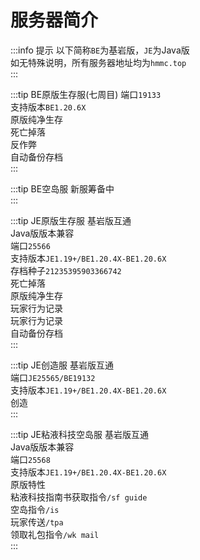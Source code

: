 # 服务器简介
:::info 提示
以下简称`BE`为基岩版，`JE`为Java版  
如无特殊说明，所有服务器地址均为`hmmc.top`  
:::

:::tip BE原版生存服(七周目)
端口`19133`  
支持版本`BE1.20.6X`  
原版纯净生存  
死亡掉落  
反作弊  
自动备份存档  
:::

:::tip BE空岛服
新服筹备中  
:::

:::tip JE原版生存服
基岩版互通  
Java版版本兼容  
端口`25566`  
支持版本`JE1.19+/BE1.20.4X-BE1.20.6X`  
存档种子`21235395903366742`  
死亡掉落  
原版纯净生存  
玩家行为记录  
玩家行为记录  
自动备份存档  
:::

:::tip JE创造服
基岩版互通  
端口`JE25565/BE19132`  
支持版本`JE1.19+/BE1.20.4X-BE1.20.6X`  
创造  
:::

:::tip JE粘液科技空岛服
基岩版互通  
Java版版本兼容  
端口`25568`  
支持版本`JE1.19+/BE1.20.4X-BE1.20.6X`  
原版特性  
粘液科技指南书获取指令`/sf guide`  
空岛指令`/is`  
玩家传送`/tpa`  
领取礼包指令`/wk mail`  
:::